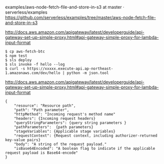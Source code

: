 examples/aws-node-fetch-file-and-store-in-s3 at master · serverless/examples
 https://github.com/serverless/examples/tree/master/aws-node-fetch-file-and-store-in-s3

http://docs.aws.amazon.com/apigateway/latest/developerguide/api-gateway-set-up-simple-proxy.html#api-gateway-simple-proxy-for-lambda-input-format

```
$ cp aws-fetch-btc
$ npm test
$ sls deploy
$ sls invoke -f hello --log
$ curl -s https://xxxxx.execute-api.ap-northeast-1.amazonaws.com/dev/hello | python -m json.tool
 ```

http://docs.aws.amazon.com/apigateway/latest/developerguide/api-gateway-set-up-simple-proxy.html#api-gateway-simple-proxy-for-lambda-input-format

```
{
    "resource": "Resource path",
    "path": "Path parameter",
    "httpMethod": "Incoming request's method name"
    "headers": {Incoming request headers}
    "queryStringParameters": {query string parameters }
    "pathParameters":  {path parameters}
    "stageVariables": {Applicable stage variables}
    "requestContext": {Request context, including authorizer-returned key-value pairs}
    "body": "A string of the request payload."
    "isBase64Encoded": "A boolean flag to indicate if the applicable request payload is Base64-encode"
}
```
